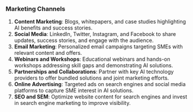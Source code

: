 ### Marketing Channels

1. **Content Marketing**: Blogs, whitepapers, and case studies highlighting AI benefits and success stories.
2. **Social Media**: LinkedIn, Twitter, Instagram, and Facebook to share updates, success stories, and engage with the audience.
3. **Email Marketing**: Personalized email campaigns targeting SMEs with relevant content and offers.
4. **Webinars and Workshops**: Educational webinars and hands-on workshops addressing skill gaps and demonstrating AI solutions.
5. **Partnerships and Collaborations**: Partner with key AI technology providers to offer bundled solutions and joint marketing efforts.
6. **Online Advertising**: Targeted ads on search engines and social media platforms to capture SME interest in AI solutions.
7. **SEO and SEM**: Optimize website content for search engines and invest in search engine marketing to improve visibility.